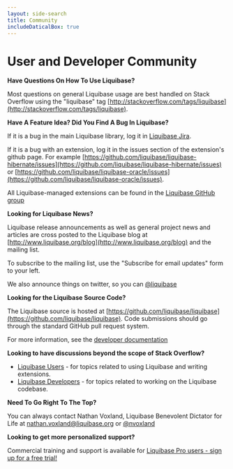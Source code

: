 ```yaml
---
layout: side-search
title: Community
includeDaticalBox: true
---
```


# User and Developer Community #

**Have Questions On How To Use Liquibase?**

Most questions on general Liquibase usage are best handled on Stack Overflow using the "liquibase" tag [http://stackoverflow.com/tags/liquibase](http://stackoverflow.com/tags/liquibase).

**Have A Feature Idea? Did You Find A Bug In Liquibase?**

If it is a bug in the main Liquibase library, log it in [Liquibase Jira](http://liquibase.jira.com/browse/CORE).

If it is a bug with an extension, log it in the issues section of the extension's github page.
For example [https://github.com/liquibase/liquibase-hibernate/issues](https://github.com/liquibase/liquibase-hibernate/issues) or [https://github.com/liquibase/liquibase-oracle/issues](https://github.com/liquibase/liquibase-oracle/issues).

All Liquibase-managed extensions can be found in the [Liquibase GitHub group](https://github.com/liquibase)

**Looking for Liquibase News?**

Liquibase release announcements as well as general project news and articles are cross posted to the Liquibase blog at [http://www.liquibase.org/blog](http://www.liquibase.org/blog) and the mailing list.

To subscribe to the mailing list, use the "Subscribe for email updates" form to your left.

We also announce things on twitter, so you can <a href="https://twitter.com/liquibase" class="twitter-follow-button" data-show-count="false">@liquibase</a>

**Looking for the Liquibase Source Code?**

The Liquibase source is hosted at [https://github.com/liquibase/liquibase](https://github.com/liquibase/liquibase). Code submissions should go through the standard GitHub pull request system.

For more information, see the [developer documentation](../development/index.html)

**Looking to have discussions beyond the scope of Stack Overflow?**

* [Liquibase Users](http://forum.liquibase.org/#Forum/liquibase-users) - for topics related to using Liquibase and writing extensions.
* [Liquibase Developers](http://forum.liquibase.org/#Forum/liquibase-development) - for topics related to working on the Liquibase codebase.

**Need To Go Right To The Top?**

You can always contact Nathan Voxland, Liquibase Benevolent Dictator for Life at <a href="mailto:nathan.voxland@liquibase.org">nathan.voxland@liquibase.org</a>
or <a href="https://twitter.com/nvoxland" class="twitter-follow-button" data-show-count="false">@nvoxland</a>

**Looking to get more personalized support?**

Commercial training and support is available for [Liquibase Pro users - sign up for a free trial!](https://download.liquibase.org/liquibase-pro-trial-request-form/)
